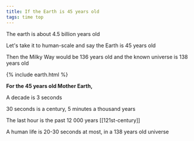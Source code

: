```yaml
---
title: If the Earth is 45 years old  
tags: time top
---
```


The earth is about 4.5 billion years old

Let's take it to human-scale and say the Earth is 45 years old

Then the Milky Way would be 136 years old and the known universe is 138 years old  

{% include earth.html %}

**For the 45 years old Mother Earth,**

A decade is 3 seconds

30 seconds is a century, 5 minutes a thousand years

The last hour is the past 12 000 years [[121st-century]]

A human life is 20-30 seconds at most, in a 138 years old universe